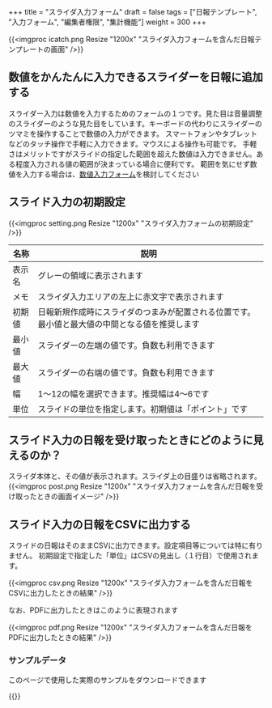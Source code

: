 +++
title = "スライダ入力フォーム"
draft = false
tags = ["日報テンプレート", "入力フォーム", "編集者権限", "集計機能"]
weight = 300
+++

{{<imgproc icatch.png Resize "1200x" "スライダ入力フォームを含んだ日報テンプレートの画面" />}}

## 数値をかんたんに入力できるスライダーを日報に追加する

スライダー入力は数値を入力するためのフォームの１つです。見た目は音量調整のスライダーのような見た目をしています。キーボードの代わりにスライダーのツマミを操作することで数値の入力ができます。
スマートフォンやタブレットなどのタッチ操作で手軽に入力できます。マウスによる操作も可能です。
手軽さはメリットですがスライドの指定した範囲を超えた数値は入力できません。ある程度入力される値の範囲が決まっている場合に便利です。
範囲を気にせず数値を入力する場合は、[数値入力フォーム](/org/groupsetting/template/math/)を検討してください

## スライド入力の初期設定

{{<imgproc setting.png Resize "1200x" "スライダ入力フォームの初期設定" />}}

|名称|説明|
|---|---|
|表示名|グレーの領域に表示されます|
|メモ|スライダ入力エリアの左上に赤文字で表示されます|
|初期値|日報新規作成時にスライダのつまみが配置される位置です。最小値と最大値の中間となる値を推奨します|
|最小値|スライダーの左端の値です。負数も利用できます|
|最大値|スライダーの右端の値です。負数も利用できます
|幅|1〜12の幅を選択できます。推奨幅は4〜6です|
|単位|スライドの単位を指定します。初期値は「ポイント」です|

## スライド入力の日報を受け取ったときにどのように見えるのか？

スライダ本体と、その値が表示されます。スライダ上の目盛りは省略されます。
{{<imgproc post.png Resize "1200x" "スライダ入力フォームを含んだ日報を受け取ったときの画面イメージ" />}}

## スライド入力の日報をCSVに出力する

スライドの日報はそのままCSVに出力できます。設定項目等については特に有りません。
初期設定で指定した「単位」はCSVの見出し（１行目）で使用されます。

{{<imgproc csv.png Resize "1200x" "スライダ入力フォームを含んだ日報をCSVに出力したときの結果" />}}

なお、PDFに出力したときはこのように表現されます

{{<imgproc pdf.png Resize "1200x" "スライダ入力フォームを含んだ日報をPDFに出力したときの結果" />}}

### サンプルデータ

このページで使用した実際のサンプルをダウンロードできます

{{<attachments style="orange" />}}
